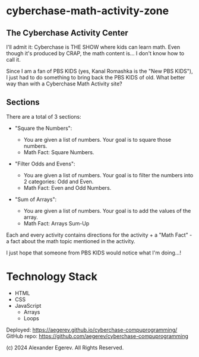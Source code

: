# cyberchase-math-activity-zone

## The Cyberchase Activity Center
I'll admit it: Cyberchase is THE SHOW where kids can learn math. Even though it's produced by CRAP, the math content is... I don't know how to call it. 

Since I am a fan of PBS KIDS (yes, Kanal Romashka is the "New PBS KIDS"), I just had to do something to bring back the PBS KIDS of old. What better way than with a Cyberchase Math Activity site?

## Sections
There are a total of 3 sections:

* "Square the Numbers":
    * You are given a list of numbers. Your goal is to square those numbers.
    * Math Fact: Square Numbers.

* "Filter Odds and Evens":
    * You are given a list of numbers. Your goal is to filter the numbers into 2 categories: Odd and Even. 
    * Math Fact: Even and Odd Numbers. 

* "Sum of Arrays":
    * You are given a list of numbers. Your goal is to add the values of the array.
    * Math Fact: Arrays Sum-Up
 
Each and every activity contains directions for the activity + a "Math Fact" - a fact about the math topic mentioned in the activity. 

I just hope that someone from PBS KIDS would notice what I'm doing...!

# Technology Stack
* HTML
* CSS
* JavaScript
  * Arrays
  * Loops

Deployed: https://aegerev.github.io/cyberchase-compuprogramming/ <br/>
GitHub repo: https://github.com/aegerev/cyberchase-compuprogramming

(c) 2024 Alexander Egerev. All Rights Reserved.
